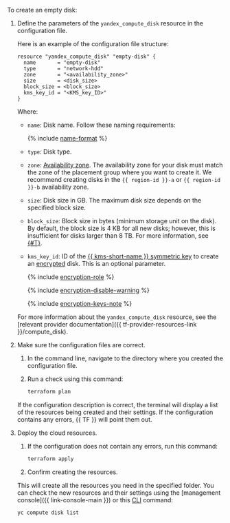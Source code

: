 To create an empty disk:

1. Define the parameters of the `yandex_compute_disk` resource in the configuration file.

   Here is an example of the configuration file structure:

   ```hcl
   resource "yandex_compute_disk" "empty-disk" {
     name       = "empty-disk"
     type       = "network-hdd"
     zone       = "<availability_zone>"
     size       = <disk_size>
     block_size = <block_size>
     kms_key_id = "<KMS_key_ID>"
   }
   ```

   Where:
   * `name`: Disk name. Follow these naming requirements:

        {% include [name-format](../../_includes/name-format.md) %}

   * `type`: Disk type.
   * `zone`: [Availability zone](../../overview/concepts/geo-scope.md). The availability zone for your disk must match the zone of the placement group where you want to create it. We recommend creating disks in the `{{ region-id }}-a` or `{{ region-id }}-b` availability zone.
   * `size`: Disk size in GB. The maximum disk size depends on the specified block size.
   * `block_size`: Block size in bytes (minimum storage unit on the disk). By default, the block size is 4 KB for all new disks; however, this is insufficient for disks larger than 8 TB. For more information, see [{#T}](../../compute/operations/disk-create/empty-disk-blocksize.md).
   * `kms_key_id`: ID of the [{{ kms-short-name }} symmetric key](../../kms/concepts/key.md) to create an [encrypted](../../compute/concepts/encryption.md) disk. This is an optional parameter.

        {% include [encryption-role](encryption-role.md) %}

        {% include [encryption-disable-warning](encryption-disable-warning.md) %}

        {% include [encryption-keys-note](encryption-keys-note.md) %}

   For more information about the `yandex_compute_disk` resource, see the [relevant provider documentation]({{ tf-provider-resources-link }}/compute_disk).

1. Make sure the configuration files are correct.

   1. In the command line, navigate to the directory where you created the configuration file.
   1. Run a check using this command:

      ```bash
      terraform plan
      ```

   If the configuration description is correct, the terminal will display a list of the resources being created and their settings. If the configuration contains any errors, {{ TF }} will point them out. 

1. Deploy the cloud resources.

   1. If the configuration does not contain any errors, run this command:

      ```bash
      terraform apply
      ```

   1. Confirm creating the resources.

   This will create all the resources you need in the specified folder. You can check the new resources and their settings using the [management console]({{ link-console-main }}) or this [CLI](../../cli/quickstart.md) command:

      ```bash
      yc compute disk list
      ```